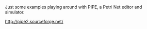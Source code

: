 Just some examples playing around with PIPE, a Petri Net editor and simulator.

http://pipe2.sourceforge.net/
